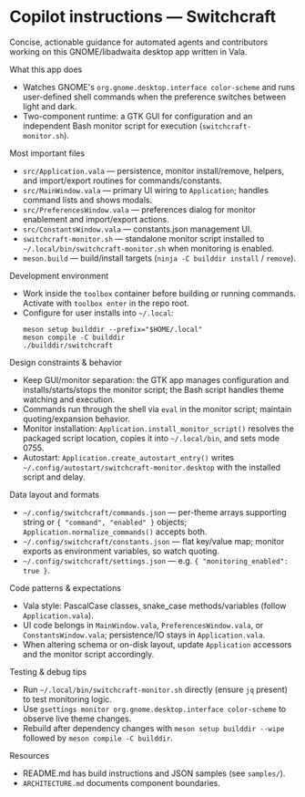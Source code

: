 <!-- Guidance for AI coding agents working on the Switchcraft repo. -->

# Copilot instructions — Switchcraft

Concise, actionable guidance for automated agents and contributors working on this GNOME/libadwaita desktop app written in Vala.

What this app does
- Watches GNOME's `org.gnome.desktop.interface color-scheme` and runs user-defined shell commands when the preference switches between light and dark.
- Two-component runtime: a GTK GUI for configuration and an independent Bash monitor script for execution (`switchcraft-monitor.sh`).

Most important files
- `src/Application.vala` — persistence, monitor install/remove, helpers, and import/export routines for commands/constants.
- `src/MainWindow.vala` — primary UI wiring to `Application`; handles command lists and shows modals.
- `src/PreferencesWindow.vala` — preferences dialog for monitor enablement and import/export actions.
- `src/ConstantsWindow.vala` — constants.json management UI.
- `switchcraft-monitor.sh` — standalone monitor script installed to `~/.local/bin/switchcraft-monitor.sh` when monitoring is enabled.
- `meson.build` — build/install targets (`ninja -C builddir install` / `remove`).

Development environment
- Work inside the `toolbox` container before building or running commands. Activate with `toolbox enter` in the repo root.
- Configure for user installs into `~/.local`:
  ```
  meson setup builddir --prefix="$HOME/.local"
  meson compile -C builddir
  ./builddir/switchcraft
  ```

Design constraints & behavior
- Keep GUI/monitor separation: the GTK app manages configuration and installs/starts/stops the monitor script; the Bash script handles theme watching and execution.
- Commands run through the shell via `eval` in the monitor script; maintain quoting/expansion behavior.
- Monitor installation: `Application.install_monitor_script()` resolves the packaged script location, copies it into `~/.local/bin`, and sets mode 0755.
- Autostart: `Application.create_autostart_entry()` writes `~/.config/autostart/switchcraft-monitor.desktop` with the installed script and delay.

Data layout and formats
- `~/.config/switchcraft/commands.json` — per-theme arrays supporting string or `{ "command", "enabled" }` objects; `Application.normalize_commands()` accepts both.
- `~/.config/switchcraft/constants.json` — flat key/value map; monitor exports as environment variables, so watch quoting.
- `~/.config/switchcraft/settings.json` — e.g. `{ "monitoring_enabled": true }`.

Code patterns & expectations
- Vala style: PascalCase classes, snake_case methods/variables (follow `Application.vala`).
- UI code belongs in `MainWindow.vala`, `PreferencesWindow.vala`, or `ConstantsWindow.vala`; persistence/IO stays in `Application.vala`.
- When altering schema or on-disk layout, update `Application` accessors and the monitor script accordingly.

Testing & debug tips
- Run `~/.local/bin/switchcraft-monitor.sh` directly (ensure `jq` present) to test monitoring logic.
- Use `gsettings monitor org.gnome.desktop.interface color-scheme` to observe live theme changes.
- Rebuild after dependency changes with `meson setup builddir --wipe` followed by `meson compile -C builddir`.

Resources
- README.md has build instructions and JSON samples (see `samples/`).
- `ARCHITECTURE.md` documents component boundaries.
